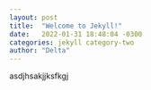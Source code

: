 ```yaml
---
layout: post
title:  "Welcome to Jekyll!"
date:   2022-01-31 18:48:04 -0300
categories: jekyll category-two
author: "Delta"
---
```


asdjhsakjjksfkgj